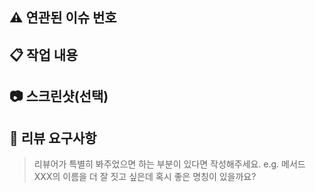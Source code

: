 ## ⚠️ 연관된 이슈 번호 <!--이슈번호를 작성해주세요 e.g. #11 -->

## 📋 작업 내용

## 📷 스크린샷(선택) 

## 💬 리뷰 요구사항
> 리뷰어가 특별히 봐주었으면 하는 부분이 있다면 작성해주세요.
> e.g. 메서드 XXX의 이름을 더 잘 짓고 싶은데 혹시 좋은 명칭이 있을까요?
